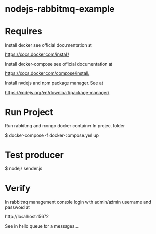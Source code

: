 # nodejs-rabbitmq-example

# Requires

Install docker see official documentation at

https://docs.docker.com/install/


Install docker-compose see official documentation at

https://docs.docker.com/compose/install/

Install nodejs and npm package manager. See at

https://nodejs.org/en/download/package-manager/

# Run Project

Run rabbitmq and mongo docker container In project folder

$ docker-compose -f docker-compose.yml up

# Test producer

$ nodejs sender.js

# Verify

In rabbitmq management console login with admin/admin username and password at

http://localhost:15672

See in hello queue for a messages....
